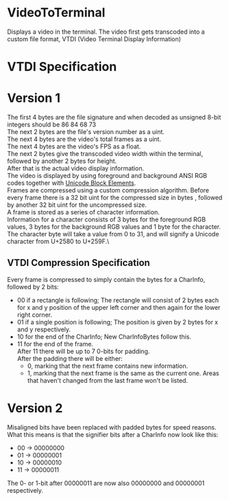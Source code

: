 # VideoToTerminal
Displays a video in the terminal.
The video first gets transcoded into a custom file format, VTDI (Video Terminal Display Information)
# VTDI Specification
# Version 1
The first 4 bytes are the file signature and when decoded as unsigned 8-bit integers should be 86 84 68 73\
The next 2 bytes are the file's version number as a uint.\
The next 4 bytes are the video's total frames as a uint.\
The next 4 bytes are the video's FPS as a float.\
The next 2 bytes give the transcoded video width within the terminal, followed by another 2 bytes for height.\
After that is the actual video display information.\
The video is displayed by using foreground and background ANSI RGB codes together with [Unicode Block Elements](https://en.wikipedia.org/wiki/Block_Elements).\
Frames are compressed using a custom compression algorithm.
Before every frame there is a 32 bit uint for the compressed size in bytes
, followed by another 32 bit uint for the uncompressed size.\
A frame is stored as a series of character information.\
Information for a character consists of 3 bytes for the foreground RGB values, 3 bytes for the background RGB values and 1 byte for the character.\
The character byte will take a value from 0 to 31, and will signify a Unicode character from U+2580 to U+259F.\
## VTDI Compression Specification
Every frame is compressed to simply contain the bytes for a CharInfo, followed by 2 bits:
- 00 if a rectangle is following; The rectangle will consist of 2 bytes each for x and y position of the upper left corner and then again for the lower right corner.
- 01 if a single position is following; The position is given by 2 bytes for x and y respectively.
- 10 for the end of the CharInfo; New CharInfoBytes follow this.
- 11 for the end of the frame. \
  After 11 there will be up to 7 0-bits for padding. \
  After the padding there will be either:
  - 0, marking that the next frame contains new information.
  - 1, marking that the next frame is the same as the current one. 
Areas that haven't changed from the last frame won't be listed.
# Version 2
Misaligned bits have been replaced with padded bytes for speed reasons.\
What this means is that the signifier bits after a CharInfo now look like this:
- 00 -> 00000000
- 01 -> 00000001
- 10 -> 00000010
- 11 -> 00000011

The 0- or 1-bit after 00000011 are now also 00000000 and 00000001 respectively.
